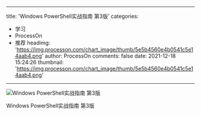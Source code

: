 
---
title: 'Windows PowerShell实战指南 第3版'
categories: 
 - 学习
 - ProcessOn
 - 推荐
headimg: 'https://img.processon.com/chart_image/thumb/5e5b4560e4b0541c5e14aab4.png'
author: ProcessOn
comments: false
date: 2021-12-18 15:24:26
thumbnail: 'https://img.processon.com/chart_image/thumb/5e5b4560e4b0541c5e14aab4.png'
---

<div>   
<img class="thumb" alt="Windows PowerShell实战指南 第3版" src="https://img.processon.com/chart_image/thumb/5e5b4560e4b0541c5e14aab4.png" referrerpolicy="no-referrer">
<p>Windows PowerShell实战指南 第3版</p>  
</div>
            